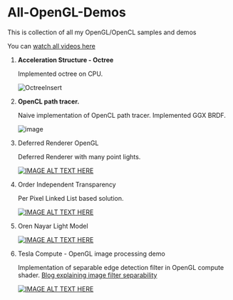 # All-OpenGL-Demos
This is collection of all my OpenGL/OpenCL samples and demos

You can [watch all videos here](https://www.youtube.com/@paritosh72/videos)

1. **Acceleration Structure - Octree**

   Implemented octree on CPU.
   
   ![OctreeInsert](https://github.com/user-attachments/assets/a080cfb7-d55a-45c5-8bd4-6a7d25e71e4f)

2. **OpenCL path tracer.**

   Naive implementation of OpenCL path tracer. Implemented GGX BRDF.

   ![image](https://github.com/user-attachments/assets/46986c37-e4f2-46bd-a92f-12df2638ce6c)

3. Deferred Renderer OpenGL

   Deferred Renderer with many point lights.
   
   [![IMAGE ALT TEXT HERE](https://img.youtube.com/vi/4VFJP1MRuUs/0.jpg)](https://www.youtube.com/watch?v=4VFJP1MRuUs) 

4. Order Independent Transparency

   Per Pixel Linked List based solution.

   [![IMAGE ALT TEXT HERE](https://img.youtube.com/vi/ktaFRpAgSno/0.jpg)](https://www.youtube.com/watch?v=ktaFRpAgSno) 

5. Oren Nayar Light Model

   [![IMAGE ALT TEXT HERE](https://img.youtube.com/vi/a1llXPmVExw/0.jpg)](https://www.youtube.com/watch?v=a1llXPmVExw) 

6. Tesla Compute - OpenGL image processing demo

   Implementation of separable edge detection filter in OpenGL compute shader. [Blog explaining image filter separability](https://pixelclear.github.io/technical/post/2017/10/29/Understanding-Image-Filter-Seperability.html)

   [![IMAGE ALT TEXT HERE](https://img.youtube.com/vi/yVJW5H0Tk90/0.jpg)](https://www.youtube.com/watch?v=yVJW5H0Tk90) 
   
